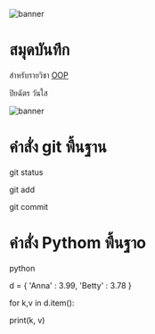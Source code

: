 ![banner](https://github.com/piya231111/piya231111.github.io/assets/159878626/7be0d86e-8774-4e6b-bed1-4ab7ce455577)

# สมุดบันทึก

สำหรับรายวิชา [OOP](https://piya231111.github.io)

ปิยฉัตร วันใส

![banner](https://github.com/piya231111/piya231111.github.io/assets/159878626/7be0d86e-8774-4e6b-bed1-4ab7ce455577)

# คำสั่ง git พื้นฐาน


git status

git add

git commit

# คำสั่ง Pythom พื้นฐาo

python

d = { 'Anna' : 3.99, 'Betty' : 3.78 }

for k,v in d.item():

  print(k, v) 
  


